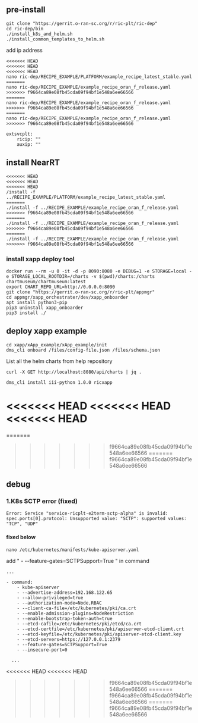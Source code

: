 ## pre-install
```
git clone "https://gerrit.o-ran-sc.org/r/ric-plt/ric-dep"
cd ric-dep/bin
./install_k8s_and_helm.sh
./install_common_templates_to_helm.sh
```
add ip address
```
<<<<<<< HEAD
<<<<<<< HEAD
<<<<<<< HEAD
nano ric-dep/RECIPE_EXAMPLE/PLATFORM/example_recipe_latest_stable.yaml
=======
nano ric-dep/RECIPE_EXAMPLE/example_recipe_oran_f_release.yaml
>>>>>>> f9664ca89e08fb45cda09f94bf1e548a6ee66566
=======
nano ric-dep/RECIPE_EXAMPLE/example_recipe_oran_f_release.yaml
>>>>>>> f9664ca89e08fb45cda09f94bf1e548a6ee66566
=======
nano ric-dep/RECIPE_EXAMPLE/example_recipe_oran_f_release.yaml
>>>>>>> f9664ca89e08fb45cda09f94bf1e548a6ee66566
```
```
extsvcplt:
	ricip: ""
	auxip: ""
```
## install NearRT
```
<<<<<<< HEAD
<<<<<<< HEAD
<<<<<<< HEAD
/install -f ../RECIPE_EXAMPLE/PLATFORM/example_recipe_latest_stable.yaml
=======
./install -f ../RECIPE_EXAMPLE/example_recipe_oran_f_release.yaml
>>>>>>> f9664ca89e08fb45cda09f94bf1e548a6ee66566
=======
./install -f ../RECIPE_EXAMPLE/example_recipe_oran_f_release.yaml
>>>>>>> f9664ca89e08fb45cda09f94bf1e548a6ee66566
=======
./install -f ../RECIPE_EXAMPLE/example_recipe_oran_f_release.yaml
>>>>>>> f9664ca89e08fb45cda09f94bf1e548a6ee66566
```
### install xapp deploy tool
```
docker run --rm -u 0 -it -d -p 8090:8080 -e DEBUG=1 -e STORAGE=local -e STORAGE_LOCAL_ROOTDIR=/charts -v $(pwd)/charts:/charts chartmuseum/chartmuseum:latest
export CHART_REPO_URL=http://0.0.0.0:8090
git clone "https://gerrit.o-ran-sc.org/r/ric-plt/appmgr"
cd appmgr/xapp_orchestrater/dev/xapp_onboarder
apt install python3-pip
pip3 uninstall xapp_onboarder
pip3 install ./
```
## deploy xapp example
```
cd xapp/xApp_example/xApp_example/init
dms_cli onboard /files/config-file.json /files/schema.json
```
List all the helm charts from help repository
```
curl -X GET http://localhost:8080/api/charts | jq .
```
```
dms_cli install iii-python 1.0.0 ricxapp
```
<<<<<<< HEAD
<<<<<<< HEAD
<<<<<<< HEAD
=======
=======
>>>>>>> f9664ca89e08fb45cda09f94bf1e548a6ee66566
=======
>>>>>>> f9664ca89e08fb45cda09f94bf1e548a6ee66566


## debug
### 1.K8s SCTP error (fixed) 
```
Error: Service "service-ricplt-e2term-sctp-alpha" is invalid: spec.ports[0].protocol: Unsupported value: "SCTP": supported values: "TCP", "UDP"
```
#### fixed below
```
nano /etc/kubernetes/manifests/kube-apiserver.yaml
```
add " - --feature-gates=SCTPSupport=True " in command
```
...

- command:
    - kube-apiserver
    - --advertise-address=192.168.122.65
    - --allow-privileged=true
    - --authorization-mode=Node,RBAC
    - --client-ca-file=/etc/kubernetes/pki/ca.crt
    - --enable-admission-plugins=NodeRestriction
    - --enable-bootstrap-token-auth=true
    - --etcd-cafile=/etc/kubernetes/pki/etcd/ca.crt
    - --etcd-certfile=/etc/kubernetes/pki/apiserver-etcd-client.crt
    - --etcd-keyfile=/etc/kubernetes/pki/apiserver-etcd-client.key
    - --etcd-servers=https://127.0.0.1:2379
    - --feature-gates=SCTPSupport=True
    - --insecure-port=0
  
  ...
```
<<<<<<< HEAD
<<<<<<< HEAD
>>>>>>> f9664ca89e08fb45cda09f94bf1e548a6ee66566
=======
>>>>>>> f9664ca89e08fb45cda09f94bf1e548a6ee66566
=======
>>>>>>> f9664ca89e08fb45cda09f94bf1e548a6ee66566
